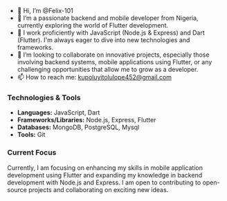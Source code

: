 - 👋 Hi, I’m @Felix-101
- 👀 I’m a passionate backend and mobile developer from Nigeria, currently exploring the world of Flutter development.
- 🌱 I work proficiently with JavaScript (Node.js & Express) and Dart (Flutter). I'm always eager to dive into new technologies and frameworks.
- 💞️ I’m looking to collaborate on innovative projects, especially those involving backend systems, mobile applications using Flutter, or any challenging opportunities that allow me to grow as a developer.
- 📫 How to reach me: kupoluyitolulope452@gmail.com

### Technologies & Tools
- **Languages:** JavaScript, Dart
- **Frameworks/Libraries:** Node.js, Express, Flutter
- **Databases:** MongoDB, PostgreSQL, Mysql
- **Tools:** Git

### Current Focus
Currently, I am focusing on enhancing my skills in mobile application development using Flutter and expanding my knowledge in backend development with Node.js and Express. I am open to contributing to open-source projects and collaborating on exciting new ideas.




<!---
Felix-101/Felix-101 is a ✨ special ✨ repository because its `README.md` (this file) appears on your GitHub profile.
You can click the Preview link to take a look at your changes.
--->
